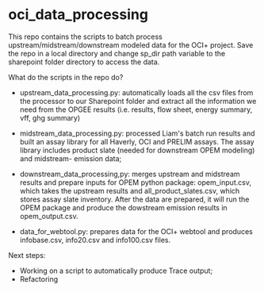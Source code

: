 # oci_data_processing

This repo contains the scripts to batch process upstream/midstream/downstream modeled data for the OCI+ project.
Save the repo in a local directory and change sp_dir path variable to the sharepoint folder directory to access the data. 

What do the scripts in the repo do?

- upstream_data_processing.py: automatically loads all the csv files from the processor to our Sharepoint folder and extract all the information we need from the OPGEE results (i.e. results, flow sheet, energy summary, vff, ghg summary)

- midstream_data_processing.py: processed Liam's batch run results and built an assay library for all Haverly, OCI and PRELIM assays. The assay library includes product slate (needed for downstream OPEM modeling) and midstream- emission data;

- downstream_data_processing,py: merges upstream and midstream results and prepare inputs for OPEM python package: opem_input.csv, which takes the upstream results and all_product_slates.csv, which stores assay slate inventory. After the data are prepared, it will run the OPEM package and produce the dowstream emission results in opem_output.csv.

- data_for_webtool.py: prepares data for the OCI+ webtool and produces infobase.csv, info20.csv and info100.csv files.

Next steps:
- Working on a script to automatically produce Trace output;
- Refactoring


